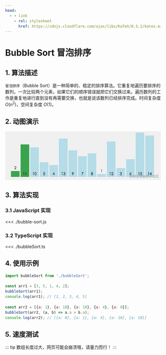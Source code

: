 ```yaml
---
head:
  - - link
    - rel: stylesheet
      href: https://cdnjs.cloudflare.com/ajax/libs/KaTeX/0.5.1/katex.min.css
---
```

# Bubble Sort 冒泡排序

## 1. 算法描述

`冒泡排序`（Bubble Sort）是一种简单的、稳定的排序算法。它重复地遍历要排序的数列，一次比较两个元素，如果它们的顺序错误就把它们交换过来。遍历数列的工作是重复地进行直到没有再需要交换，也就是说该数列已经排序完成。时间复杂度 $O(n^2)$，空间复杂度 $O(1)$。

## 2. 动图演示

![bubble.gif](./bubblesort.webp)

## 3. 算法实现

### 3.1 JavaScript 实现

<<< ./bubble-sort.js

### 3.2 TypeScript 实现

<<< ./bubbleSort.ts

## 4. 使用示例

``` js
import bubbleSort from './bubbleSort';

const arr1 = [3, 5, 1, 4, 2];
bubbleSort(arr1);
console.log(arr1); // [1, 2, 3, 4, 5]

const arr2 = [{a: 1}, {a: 10}, {a: 10}, {a: 4}, {a: 0}];
bubbleSort(arr2, (a, b) => a.a > b.a);
console.log(arr2); // [{a: 0}, {a: 1}, {a: 4}, {a: 10}, {a: 10}]
```

## 5. 速度测试

::: tip
数组长度过大，网页可能会崩溃哦，请量力而行！
:::
<script setup>
import SortExample from './sort.vue'
</script>

<SortExample />
